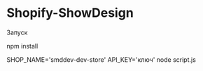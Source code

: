 # Shopify-ShowDesign

Запуск 

npm install

SHOP_NAME='smddev-dev-store' API_KEY='ключ' node script.js
